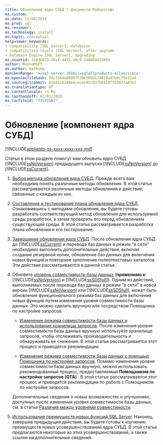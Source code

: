 ```yaml
---
title: Обновление ядра СУБД | Документы Майкрософт
ms.custom: ''
ms.date: 11/04/2019
ms.prod: sql
ms.reviewer: ''
ms.technology: install
ms.topic: conceptual
helpviewer_keywords:
- compatibility [SQL Server], databases
- compatibility levels [SQL Server], after upgrade
- Database Engine [SQL Server], upgrading
ms.assetid: 3c036813-36cf-4415-a0c9-248d0a433859
author: MashaMSFT
ms.author: mathoma
monikerRange: '>=sql-server-2016||=sqlallproducts-allversions'
ms.openlocfilehash: 7dcf58da00887f396568367982da97b9c75e32ad
ms.sourcegitcommit: b2e81cb349eecacee91cd3766410ffb3677ad7e2
ms.translationtype: HT
ms.contentlocale: ru-RU
ms.lasthandoff: 02/01/2020
ms.locfileid: "73531562"
---
```

# <a name="upgrade-database-engine"></a>Обновление [компонент ядра СУБД]

[!INCLUDE[appliesto-ss-xxxx-xxxx-xxx-md](../../includes/appliesto-ss-xxxx-xxxx-xxx-md.md)]
  
  Статьи в этом разделе помогут вам обновить ядро СУБД [!INCLUDE[ssNoVersion](../../includes/ssnoversion-md.md)] предыдущего выпуска [!INCLUDE[ssNoVersion](../../includes/ssnoversion-md.md)] до [!INCLUDE[ssCurrent](../../includes/sscurrent-md.md)].  
  
1.  [Выбор метода обновления ядра СУБД](../../database-engine/install-windows/choose-a-database-engine-upgrade-method.md). Прежде всего вам необходимо понять различные методы обновления. В этой статье рассматриваются различные методы обновления и действия, связанные с каждым из них.  
  
2.  [Составление и тестирование плана обновления ядра СУБД](../../database-engine/install-windows/plan-and-test-the-database-engine-upgrade-plan.md). Ознакомившись с методами обновления, вы будете готовы разработать соответствующий метод обновления для используемой среды разработки, а затем проверить его перед обновлением существующей среды. В этой статье рассматривается разработка плана обновления и его тестирование.  
  
3.  [Завершение обновления ядра СУБД](../../database-engine/install-windows/complete-the-database-engine-upgrade.md). После обновления ядра СУБД до [!INCLUDE[ssCurrent](../../includes/sscurrent-md.md)] и перевода баз данных в режим "в сети" необходимо выполнить дополнительные действия, включая создание резервной копии, обновление баз данных для включения новых функций и повторное заполнение полнотекстовых каталогов. Эти действия рассматриваются в данной статье.  
  
4.  Обновите [уровень совместимости базы данных](../../t-sql/statements/alter-database-transact-sql-compatibility-level.md#compatibility-levels-and-database-engine-upgrades) (**применимо к**: [!INCLUDE[ssNoVersion](../../includes/ssnoversion-md.md)] и [!INCLUDE[ssSDSfull](../../includes/sssdsfull-md.md)]). Одним из действий, выполняемых после перевода баз данных в режим "в сети" в новой версии [!INCLUDE[ssNoVersion](../../includes/ssnoversion-md.md)] или [!INCLUDE[ssSDSfull](../../includes/sssdsfull-md.md)], может быть обновление функционального режима баз данных для включения новых функций путем изменения уровня совместимости базы данных. Это можно сделать вручную или посредством Помощника по настройке запросов. 

    - [Изменение режима совместимости базы данных и использование хранилища запросов](../../database-engine/install-windows/change-the-database-compatibility-mode-and-use-the-query-store.md). После изменения уровня совместимости базы данных вручную используйте хранилище запросов, чтобы отслеживать производительность и обнаруживать ее снижение. В этой статье рассматривается этот процесс и приводятся рекомендации.  

    - [Изменение режима совместимости базы данных с помощью Помощника по настройке запросов](../../relational-databases/performance/upgrade-dbcompat-using-qta.md). Помимо изменения уровня совместимости базы данных вручную, можно использовать рекомендованный процесс, предоставляемый **Помощником по настройке запросов (QTA)** . В этой статье рассматривается этот процесс и приводятся рекомендации по работе с Помощником по настройке запросов.  

    Дополнительные сведения о новых возможностях и улучшениях, доступных после изменения уровня совместимости базы данных, см. в статье [Различия между уровнями совместимости](../../t-sql/statements/alter-database-transact-sql-compatibility-level.md#compatibility-levels-and-stored-procedures).

5.  [Использование преимуществ новых функций SQL Server](https://www.microsoft.com/sql-server/sql-server-2019). Наконец, завершив предыдущие действия, вы будете готовы к изучению преимуществ новых усовершенствований ядра СУБД. В этой статье предлагаются некоторые из этих усовершенствований, а также ссылки на дополнительные сведения.  
  
  
